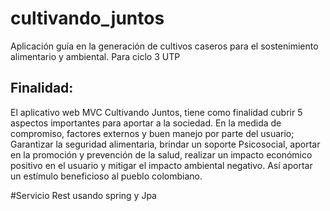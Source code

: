 # cultivando_juntos
Aplicación guía en la generación de cultivos caseros para el sostenimiento alimentario y ambiental. Para ciclo 3 UTP

## Finalidad:
El aplicativo  web MVC Cultivando Juntos, tiene como finalidad cubrir 5 aspectos importantes para aportar a la sociedad. En la medida de compromiso, factores externos y buen manejo por parte del usuario; Garantizar la seguridad alimentaria, brindar un soporte Psicosocial, aportar en la promoción y prevención de la salud, realizar un impacto económico positivo en el usuario y mitigar el impacto ambiental negativo. Así aportar un estímulo beneficioso al pueblo colombiano.

#Servicio Rest usando spring y Jpa

